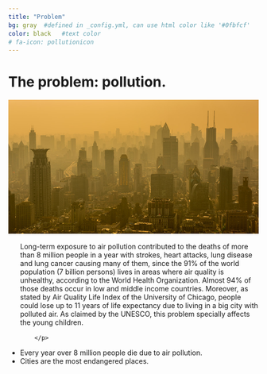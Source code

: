 ```yaml
---
title: "Problem"
bg: gray  #defined in _config.yml, can use html color like '#0fbfcf'
color: black   #text color
# fa-icon: pollutionicon
---
```



# **The problem: pollution.**

<!---

<style>
.alignleft{
    width: 500px;
    height: 250px;
    text-align: right;
    border-radius: 70%;
}
</style>

<center>
    <img src="img/pollutionCity_cropped.jpg" alt="pollution" class="alignleft"/>
</center>

--->

<div class="post-container">                
    <div class="post-thumb"><img src=" img/pollutionCity.jpg" alt="pollution"/></div>
    <div class="post-content">
        <p>
        <ul> Long-term exposure to air pollution contributed to the deaths of more than 8 million people in a year with strokes, heart attacks, lung disease and lung cancer causing many of them, since the 91% of the world population (7 billion persons) lives in areas where air quality is unhealthy, according to the World Health Organization. Almost 94% of those deaths occur in low and middle income countries. Moreover, as stated by Air Quality Life Index of the University of Chicago, people could lose up to 11 years of life expectancy due to living in a big city with polluted air. As claimed by the UNESCO, this problem specially affects the young children.

        </p>
   </div>
</div>

* Every year over 8 million people die due to air pollution.
* Cities are the most endangered places.
